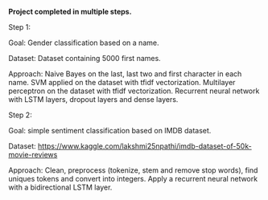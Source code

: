 **Project completed in multiple steps.**

Step 1:

Goal: Gender classification based on a name.

Dataset: Dataset containing 5000 first names.

Approach: 
Naive Bayes on the last, last two and first character in each name.
SVM applied on the dataset with tfidf vectorization.
Multilayer perceptron on the dataset with tfidf vectorization.
Recurrent neural network with LSTM layers, dropout layers and dense layers.

Step 2: 

Goal: simple sentiment classification based on IMDB dataset. 

Dataset: https://www.kaggle.com/lakshmi25npathi/imdb-dataset-of-50k-movie-reviews

Approach: 
Clean, preprocess (tokenize, stem and remove stop words), find uniques tokens and convert into integers.
Apply a recurrent neural network with a bidirectional LSTM layer. 

